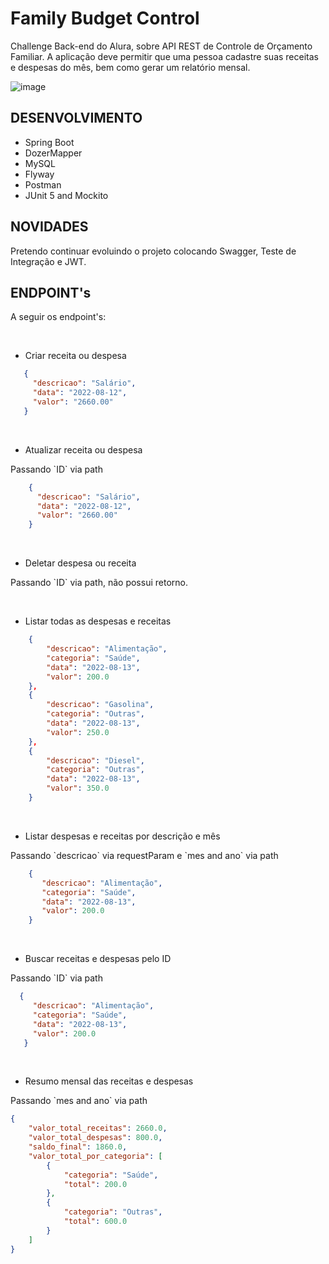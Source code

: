 # Family Budget Control
Challenge Back-end do Alura, sobre API REST de Controle de Orçamento Familiar.
A aplicação deve permitir que uma pessoa cadastre suas receitas e despesas do mês, bem como gerar um relatório mensal.

![image](https://user-images.githubusercontent.com/101612046/184511808-8b5c0290-5f8e-4ddf-89bf-564dca910a63.png)

</hr>

## DESENVOLVIMENTO

* Spring Boot
* DozerMapper
* MySQL
* Flyway
* Postman
* JUnit 5 and Mockito

## NOVIDADES
Pretendo continuar evoluindo o projeto colocando Swagger, Teste de Integração e JWT.

## ENDPOINT's

A seguir os endpoint's:

</br>

- Criar receita ou despesa

 ```json
    {
      "descricao": "Salário",
      "data": "2022-08-12",
      "valor": "2660.00"
    }
 ```
</br>

- Atualizar receita ou despesa
<p>Passando `ID` via path</p>

```json
    {
      "descricao": "Salário",
      "data": "2022-08-12",
      "valor": "2660.00"
    }
```
</br>

- Deletar despesa ou receita
<p>Passando `ID` via path, não possui retorno.</p>

</br>

- Listar todas as despesas e receitas

```json
    {
        "descricao": "Alimentação",
        "categoria": "Saúde",
        "data": "2022-08-13",
        "valor": 200.0
    },
    {
        "descricao": "Gasolina",
        "categoria": "Outras",
        "data": "2022-08-13",
        "valor": 250.0
    },
    {
        "descricao": "Diesel",
        "categoria": "Outras",
        "data": "2022-08-13",
        "valor": 350.0
    }
 ```
</br>

- Listar despesas e receitas por descrição e mês
<p>Passando `descricao` via requestParam e `mes and ano` via path</p>

```json
    {
       "descricao": "Alimentação",
       "categoria": "Saúde",
       "data": "2022-08-13",
       "valor": 200.0
    }
```
</br>

- Buscar receitas e despesas pelo ID
<p>Passando `ID` via path</p>

```json
  {
     "descricao": "Alimentação",
     "categoria": "Saúde",
     "data": "2022-08-13",
     "valor": 200.0
   }
```
</br>

- Resumo mensal das receitas e despesas
<p>Passando `mes and ano` via path</p>

```json
{
    "valor_total_receitas": 2660.0,
    "valor_total_despesas": 800.0,
    "saldo_final": 1860.0,
    "valor_total_por_categoria": [
        {
            "categoria": "Saúde",
            "total": 200.0
        },
        {
            "categoria": "Outras",
            "total": 600.0
        }
    ]
}
```
</br>
